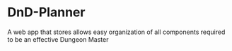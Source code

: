 # DnD-Planner
A web app that stores allows easy organization of all components required to be an effective Dungeon Master
